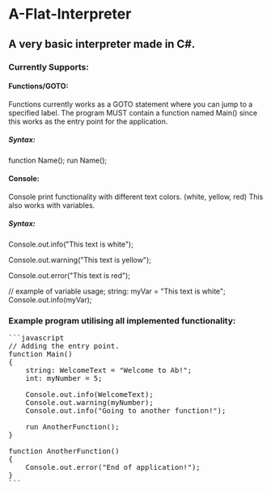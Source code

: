 
# A-Flat-Interpreter

## A very basic interpreter made in C#. 

### Currently Supports:

#### Functions/GOTO: 
Functions currently works as a GOTO statement where you can jump to a specified label. The program MUST contain a function named Main() since this works as the entry point for the application.

##### Syntax: 

function Name();
run Name();

#### Console:
Console print functionality with different text colors. (white, yellow, red) This also works with variables.

##### Syntax: 
Console.out.info("This text is white");

Console.out.warning("This text is yellow");

Console.out.error("This text is red");

// example of variable usage;
string: myVar = "This text is white";
Console.out.info(myVar);
      

### Example program utilising all implemented functionality:

<pre>
```javascript
// Adding the entry point.
function Main()
{
    string: WelcomeText = "Welcome to Ab!";
    int: myNumber = 5;

    Console.out.info(WelcomeText);
    Console.out.warning(myNumber);
    Console.out.info("Going to another function!");

    run AnotherFunction();
}

function AnotherFunction()
{
    Console.out.error("End of application!");
}
```
</pre>